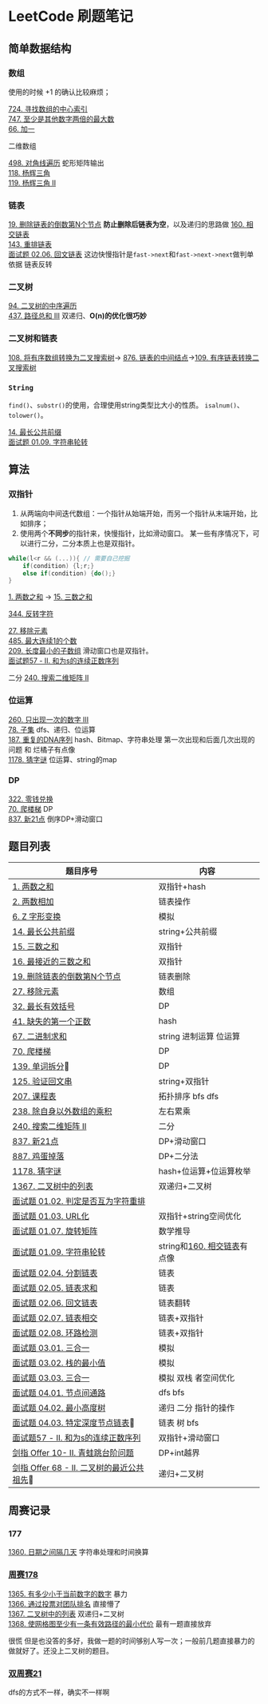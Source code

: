 # LeetCode 刷题笔记

## 简单数据结构

### 数组

使用的时候 +1 的确认比较麻烦；

[724. 寻找数组的中心索引](code/724.%20寻找数组的中心索引.md)  
[747. 至少是其他数字两倍的最大数](code/747.%20至少是其他数字两倍的最大数.md)  
[66. 加一](code/66.%20加一.md)

二维数组  

[498. 对角线遍历](code/498.%20对角线遍历.md) 蛇形矩阵输出  
[118. 杨辉三角](code/118.%20杨辉三角.md)  
[119. 杨辉三角 II](code/119.%20杨辉三角%20II.md)

### 链表

[19. 删除链表的倒数第N个节点](code/19.%20删除链表的倒数第N个节点.md) **防止删除后链表为空**，以及递归的思路做
[160. 相交链表](code/160.%20相交链表.md)  
[143. 重排链表](code/143.%20重排链表.md)  
[面试题 02.06. 回文链表](code/面试题%2002.06.%20回文链表.md) 这边快慢指针是`fast->next`和`fast->next->next`做判单依据 链表反转  

### 二叉树

[94. 二叉树的中序遍历](code/94.%20二叉树的中序遍历.md)  
[437. 路径总和 III](code/437.%20路径总和%20III.md)  双递归、**O(n)的优化很巧妙**

### 二叉树和链表

[108. 将有序数组转换为二叉搜索树](code/108.%20将有序数组转换为二叉搜索树.md)->
[876. 链表的中间结点](code/876.%20链表的中间结点.md)->[109. 有序链表转换二叉搜索树](code/109.%20有序链表转换二叉搜索树.md)

### `String`

`find()`、`substr()`的使用，合理使用string类型比大小的性质。
`isalnum()`、`tolower()`。

[14. 最长公共前缀](code/14.%20最长公共前缀.md)  
[面试题 01.09. 字符串轮转](code/面试题%2001.09.%20字符串轮转.md)

## 算法

### 双指针

1. 从两端向中间迭代数组：一个指针从始端开始，而另一个指针从末端开始，比如排序；
2. 使用两个**不同步**的指针来，快慢指针，比如滑动窗口。
某一些有序情况下，可以进行二分，二分本质上也是双指针。

```cpp
while(l<r && (...)){ // 需要自己挖掘
    if(condition) {l;r;}
    else if(condition) {do();}
}
```

[1. 两数之和](code/1.%20两数之和.md) -> [15. 三数之和](code/15.%20三数之和.md)  

[344. 反转字符](code/344.%20反转字符.md)  

[27. 移除元素](code/27.%20移除元素.md)  
[485. 最大连续1的个数](code/485.%20最大连续1的个数.md)  
[209. 长度最小的子数组](code/209.%20长度最小的子数组.md) 滑动窗口也是双指针。  
[面试题57 - II. 和为s的连续正数序列](code/面试题57%20-%20II.%20和为s的连续正数序列.md)

二分
[240. 搜索二维矩阵 II](code/240.%20搜索二维矩阵%20II.md)

### 位运算

[260. 只出现一次的数字 III](code/260.%20只出现一次的数字%20III.md)  
[78. 子集](code/78.%20子集.md) dfs、递归、位运算  
[187. 重复的DNA序列](code/187.%20重复的DNA序列.md) hash、Bitmap、字符串处理 第一次出现和后面几次出现的问题 和 烂橘子有点像  
[1178. 猜字谜](code/1178.%20猜字谜.md) 位运算、string的map

### DP

[322. 零钱兑换](code/322.%20零钱兑换.md)  
[70. 爬楼梯](code/70.%20爬楼梯.md) DP  
[837. 新21点](code/837.%20新21点.md) 倒序DP+滑动窗口

## 题目列表

| 题目序号 | 内容 |
| ---------- | --- |
|[1. 两数之和](code/1.%20两数之和.md)|双指针+hash|
|[2. 两数相加](code/2.%20两数相加.md)|链表操作|
|[6. Z 字形变换](code/6.%20Z%20字形变换.md)|模拟|
|[14. 最长公共前缀](code/14.%20最长公共前缀.md)|string+公共前缀|
|[15. 三数之和](code/15.%20三数之和.md)|双指针|
|[16. 最接近的三数之和](code/16.%20最接近的三数之和.md)|双指针|
|[19. 删除链表的倒数第N个节点](code/19.%20删除链表的倒数第N个节点.md)|链表删除|
|[27. 移除元素](code/27.%20移除元素.md)|数组|
|[32. 最长有效括号](code/32.%20最长有效括号.md)|DP|
|[41. 缺失的第一个正数](code/41.%20缺失的第一个正数.md)|hash|
|[67. 二进制求和](code/67.%20二进制求和.md)|string 进制运算 位运算|
|[70. 爬楼梯](code/70.%20爬楼梯.md)|DP|
|[139. 单词拆分](code/139.%20单词拆分.md)👹|DP|
|[125. 验证回文串](code/125.%20验证回文串.md)|string+双指针|
|[207. 课程表](code/207.%20课程表.md)|拓扑排序 bfs dfs|
|[238. 除自身以外数组的乘积](code/238.%20除自身以外数组的乘积.md)|左右累乘|
|[240. 搜索二维矩阵 II](code/240.%20搜索二维矩阵%20II.md)|二分|
|[837. 新21点](code/837.%20新21点.md)|DP+滑动窗口|
|[887. 鸡蛋掉落](code/887.%20鸡蛋掉落.md)|DP+二分法|
|[1178. 猜字谜](code/1178.%20猜字谜.md)|hash+位运算+位运算枚举|
|[1367. 二叉树中的列表](code/1367.%20二叉树中的列表.md)|双递归+二叉树|
|[面试题 01.02. 判定是否互为字符重排](code/面试题%2001.02.%20判定是否互为字符重排.md)| |
|[面试题 01.03. URL化](code/面试题%2001.03.%20URL化.md)|双指针+string空间优化|
|[面试题 01.07. 旋转矩阵](code/面试题%2001.07.%20旋转矩阵.md)|数学推导|
|[面试题 01.09. 字符串轮转](code/面试题%2001.09.%20字符串轮转.md)|string和[160. 相交链表](code/160.%20相交链表.md)有点像|
|[面试题 02.04. 分割链表](code/面试题%2002.04.%20分割链表.md)|链表|
|[面试题 02.05. 链表求和](code/面试题%2002.05.%20链表求和.md)|链表|
|[面试题 02.06. 回文链表](code/面试题%2002.06.%20回文链表.md)|链表翻转|
|[面试题 02.07. 链表相交](code/面试题%2002.07.%20链表相交.md)|链表+双指针|
|[面试题 02.08. 环路检测](code/面试题%2002.08.%20环路检测.md)|链表+双指针|
|[面试题 03.01. 三合一](code/面试题%2003.01.%20三合一.md)|模拟|
|[面试题 03.02. 栈的最小值](code/面试题%2003.02.%20栈的最小值.md)|模拟|
|[面试题 03.03. 三合一](code/面试题%2003.01.%20三合一.md)|模拟 双栈 者空间优化|
|[面试题 04.01. 节点间通路](code/面试题%2004.01.%20节点间通路.md)|dfs bfs|
|[面试题 04.02. 最小高度树](code/面试题%2004.02.%20最小高度树.md)|递归 二分 指针的操作|
|[面试题 04.03. 特定深度节点链表](code/面试题%2004.03.%20特定深度节点链表.md)👹|链表 树 bfs|
|[面试题57 - II. 和为s的连续正数序列](code/面试题57%20-%20II.%20和为s的连续正数序列.md)|双指针+滑动窗口|
|[剑指 Offer 10- II. 青蛙跳台阶问题](code/剑指%20Offer%2010-%20II.%20青蛙跳台阶问题.md)|DP+int越界|
|[剑指 Offer 68 - II. 二叉树的最近公共祖先](code/剑指%20Offer%2068%20-%20II.%20二叉树的最近公共祖先.md)👹|递归+二叉树|

## 周赛记录

### 177

[1360. 日期之间隔几天](code/1360.%20日期之间隔几天.md) 字符串处理和时间换算

### [周赛178](https://leetcode-cn.com/contest/weekly-contest-178/ranking/)

[1365. 有多少小于当前数字的数字](code/1365.%20有多少小于当前数字的数字.md) 暴力  
[1366. 通过投票对团队排名](code/1366.%20通过投票对团队排名.md)  直接懵了  
[1367. 二叉树中的列表](code/1367.%20二叉树中的列表.md) 双递归+二叉树  
[1368. 使网格图至少有一条有效路径的最小代价](code/1368.%20使网格图至少有一条有效路径的最小代价.md)  最有一题直接放弃  

很慌 但是也没答的多好，我做一题的时间够别人写一次；一般前几题直接暴力的做就好了。还没上二叉树的题目。

### [双周赛21](https://leetcode-cn.com/contest/biweekly-contest-21/)

[]() dfs的方式不一样，确实不一样啊
